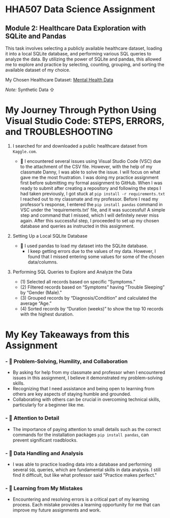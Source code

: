 # HHA507 Data Science Assignment
## Module 2: Healthcare Data Exploration with SQLite and Pandas

This task involves selecting a publicly available healthcare dataset, loading it into a local SQLite database, and performing various SQL queries to analyze the data. By utilizing the power of SQLite and pandas, this allowed me to explore and practice by selecting, counting, grouping, and sorting the available dataset of my choice.

My Chosen Healthcare Dataset: [Mental Health Data](/Users/raqsmacbookair/python/sqlite_dataexploration/mental_health_data.csv)

*Note:* Synthetic Data ⇧

# My Journey Through Python Using Visual Studio Code: STEPS, ERRORS, and TROUBLESHOOTING

1. I searched for and downloaded a public healthcare dataset from `Kaggle.com`.
    - 📌 I encountered several issues using Visual Studio Code (VSC) due to the attachment of the CSV file. However, with the help of my classmate Danny, I was able to solve the issue. I will focus on what gave me the most frustration. I was doing my practice assignment first before submitting my formal assignment to GitHub. When I was ready to submit after creating a repository and following the steps I had taken previously, I got stuck at `pip install -r requirements.txt` I reached out to my classmate and my professor. Before I read my professor’s response, I entered the `pip install pandas` command in VSC under the 'requirements.txt' file, and it was successful! A simple step and command that I missed, which I will definitely never miss again. After this successful step, I proceeded to set up my chosen database and queries as instructed in this assignment.

2. Setting Up a Local SQLite Database
    - 📌 I used pandas to load my dataset into the SQLite database.
        - I keep getting errors due to the values of my data. However, I found that I missed entering some values for some of the chosen data/columns.

3. Performing SQL Queries to Explore and Analyze the Data
    - (1) Selected all records based on specific “Symptoms.”
    - (2) Filtered records based on “Symptoms” having “Trouble Sleeping” by “Gender (Male)."
    - (3) Grouped records by “Diagnosis/Condition” and calculated the average “Age.”
    - (4) Sorted records by “Duration (weeks)” to show the top 10 records with the highest duration.

# My Key Takeaways from this Assignment

### - 📌 Problem-Solving, Humility, and Collaboration
- By asking for help from my classmate and professor when I encountered issues in this assignment, I believe it demonstrated my problem-solving skills.
- Recognizing that I need assistance and being open to learning from others are key aspects of staying humble and grounded.
- Collaborating with others can be crucial in overcoming technical skills, particularly for a beginner like me.

### - 📌 Attention to Detail
- The importance of paying attention to small details such as the correct commands for the installation packages `pip install pandas`, can prevent significant roadblocks.

### - 📌 Data Handling and Analysis
- I was able to practice loading data into a database and performing several `SQL` queries, which are fundamental skills in data analysis. I still find it difficult, but like what professor said "Practice makes perfect."

### - 📌 Learning from My Mistakes
- Encountering and resolving errors is a critical part of my learning process. Each mistake provides a learning opportunity for me that can improve my future assignments and work.
